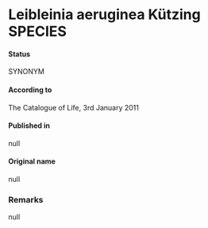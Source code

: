 # Leibleinia aeruginea Kützing SPECIES

#### Status
SYNONYM

#### According to
The Catalogue of Life, 3rd January 2011

#### Published in
null

#### Original name
null

### Remarks
null